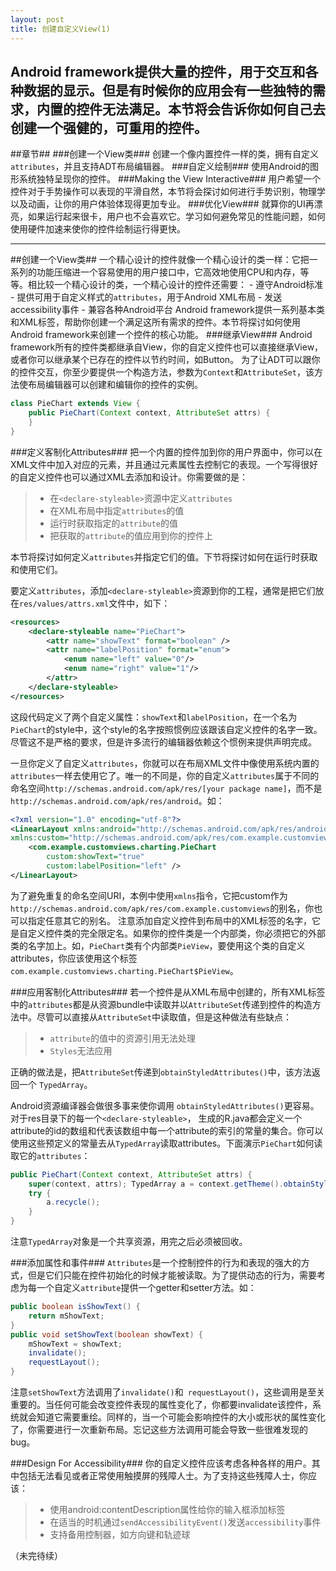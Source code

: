 ```yaml
---
layout: post
title: 创建自定义View(1)
---
```


Android framework提供大量的控件，用于交互和各种数据的显示。但是有时候你的应用会有一些独特的需求，内置的控件无法满足。本节将会告诉你如何自己去创建一个强健的，可重用的控件。
 --------
##章节##
###创建一个View类###
 创建一个像内置控件一样的类，拥有自定义`attributes`，并且支持ADT布局编辑器。
###自定义绘制###
使用Android的图形系统独特呈现你的控件。
###Making the View Interactive###
用户希望一个控件对于手势操作可以表现的平滑自然，本节将会探讨如何进行手势识别，物理学以及动画，让你的用户体验体现得更加专业。
###优化View###
就算你的UI再漂亮，如果运行起来很卡，用户也不会喜欢它。学习如何避免常见的性能问题，如何使用硬件加速来使你的控件绘制运行得更快。

<!--more-->

 --------
##创建一个View类##
一个精心设计的控件就像一个精心设计的类一样：它把一系列的功能压缩进一个容易使用的用户接口中，它高效地使用CPU和内存，等等。相比较一个精心设计的类，一个精心设计的控件还需要： - 遵守Android标准 - 提供可用于自定义样式的`attributes`，用于Android XML布局 - 发送accessibility事件 - 兼容各种Android平台 Android framework提供一系列基本类和XML标签，帮助你创建一个满足这所有需求的控件。本节将探讨如何使用Android framework来创建一个控件的核心功能。
###继承View###
Android framework所有的控件类都继承自View，你的自定义控件也可以直接继承View，或者你可以继承某个已存在的控件以节约时间，如Button。 为了让ADT可以跟你的控件交互，你至少要提供一个构造方法，参数为`Context`和`AttributeSet`，该方法使布局编辑器可以创建和编辑你的控件的实例。

```java
class PieChart extends View {
    public PieChart(Context context, AttributeSet attrs) {
    }
} 
```

###定义客制化Attributes###
把一个内置的控件加到你的用户界面中，你可以在XML文件中加入对应的元素，并且通过元素属性去控制它的表现。一个写得很好的自定义控件也可以通过XML去添加和设计。你需要做的是：
> * 在`<declare-styleable>`资源中定义`attributes`
> * 在XML布局中指定`attributes`的值
> * 运行时获取指定的`attribute`的值
> * 把获取的`attribute`的值应用到你的控件上

本节将探讨如何定义`attributes`并指定它们的值。下节将探讨如何在运行时获取和使用它们。

要定义`attributes`，添加`<declare-styleable>`资源到你的工程，通常是把它们放在`res/values/attrs.xml`文件中，如下：

```xml
<resources>
    <declare-styleable name="PieChart">
        <attr name="showText" format="boolean" />
        <attr name="labelPosition" format="enum">
            <enum name="left" value="0"/>
            <enum name="right" value="1"/>
        </attr>
    </declare-styleable>
</resources>
```

 这段代码定义了两个自定义属性：`showText`和`labelPosition`，在一个名为`PieChart`的style中，这个style的名字按照惯例应该跟该自定义控件的名字一致。尽管这不是严格的要求，但是许多流行的编辑器依赖这个惯例来提供声明完成。

 一旦你定义了自定义`attributes`，你就可以在布局XML文件中像使用系统内置的`attributes`一样去使用它了。唯一的不同是，你的自定义`attributes`属于不同的命名空间`http://schemas.android.com/apk/res/[your package name]`，而不是`http://schemas.android.com/apk/res/android`。如：

```xml
<?xml version="1.0" encoding="utf-8"?>
<LinearLayout xmlns:android="http://schemas.android.com/apk/res/android"
xmlns:custom="http://schemas.android.com/apk/res/com.example.customviews"> 
    <com.example.customviews.charting.PieChart
        custom:showText="true"
        custom:labelPosition="left" />
</LinearLayout> 
```

 为了避免重复的命名空间URI，本例中使用`xmlns`指令，它把custom作为`http://schemas.android.com/apk/res/com.example.customviews`的别名，你也可以指定任意其它的别名。 注意添加自定义控件到布局中的XML标签的名字，它是自定义控件类的完全限定名。如果你的控件类是一个内部类，你必须把它的外部类的名字加上。如，`PieChart`类有个内部类`PieView`，要使用这个类的自定义attributes，你应该使用这个标签`com.example.customviews.charting.PieChart$PieView`。

###应用客制化Attributes###
若一个控件是从XML布局中创建的，所有XML标签中的`attributes`都是从资源bundle中读取并以`AttributeSet`传递到控件的构造方法中。尽管可以直接从`AttributeSet`中读取值，但是这种做法有些缺点：
> - `attribute`的值中的资源引用无法处理
> - `Styles`无法应用

正确的做法是，把`AttributeSet`传递到`obtainStyledAttributes()`中，该方法返回一个 `TypedArray`。

Android资源编译器会做很多事来使你调用 `obtainStyledAttributes()`更容易。对于res目录下的每一个`<declare-styleable>`， 生成的R.java都会定义一个attribute的id的数组和代表该数组中每一个attribute的索引的常量的集合。你可以使用这些预定义的常量去从`TypedArray`读取attributes。下面演示`PieChart`如何读取它的`attributes`：

```java
public PieChart(Context context, AttributeSet attrs) {
    super(context, attrs); TypedArray a = context.getTheme().obtainStyledAttributes( attrs, R.styleable.PieChart, 0, 0);
    try {
        a.recycle();
    }
} 
```

注意`TypedArray`对象是一个共享资源，用完之后必须被回收。

###添加属性和事件###
`Attributes`是一个控制控件的行为和表现的强大的方式，但是它们只能在控件初始化的时候才能被读取。为了提供动态的行为，需要考虑为每一个自定义`attribute`提供一个getter和setter方法。如：

```java
public boolean isShowText() {
    return mShowText;
}
public void setShowText(boolean showText) {
    mShowText = showText;
    invalidate();
    requestLayout();
}
```

注意`setShowText`方法调用了`invalidate()`和` requestLayout()`，这些调用是至关重要的。当任何可能会改变控件表现的属性变化了，你都要invalidate该控件，系统就会知道它需要重绘。同样的，当一个可能会影响控件的大小或形状的属性变化了，你需要进行一次重新布局。忘记这些方法调用可能会导致一些很难发现的bug。

###Design For Accessibility###
你的自定义控件应该考虑各种各样的用户。其中包括无法看见或者正常使用触摸屏的残障人士。为了支持这些残障人士，你应该：
> - 使用android:contentDescription属性给你的输入框添加标签
> - 在适当的时机通过`sendAccessibilityEvent()`发送`accessibility`事件
> - 支持备用控制器，如方向键和轨迹球

（未完待续）
